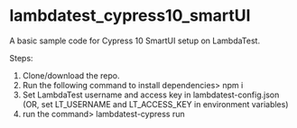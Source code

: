 # lambdatest_cypress10_smartUI
A basic sample code for Cypress 10 SmartUI setup on LambdaTest.

Steps:
1) Clone/download the repo.
2) Run the following command to install dependencies> npm i
3) Set LambdaTest username and access key in lambdatest-config.json (OR, set LT_USERNAME and LT_ACCESS_KEY in environment variables)
4) run the command> lambdatest-cypress run
